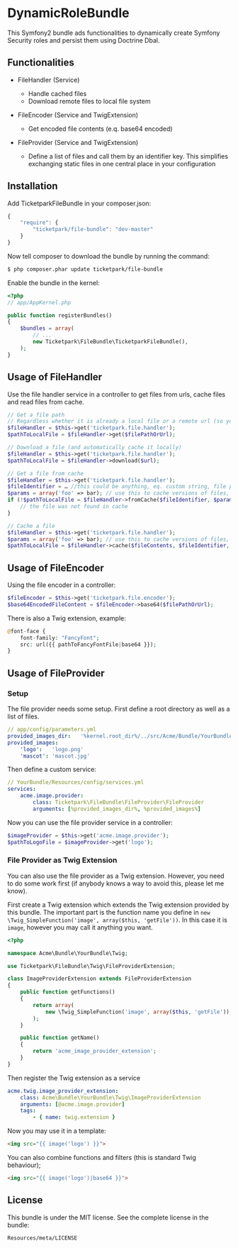 # DynamicRoleBundle

This Symfony2 bundle ads functionalities to dynamically create Symfony Security roles and persist them using Doctrine Dbal.

## Functionalities
* FileHandler (Service)
    * Handle cached files
    * Download remote files to local file system
    
* FileEncoder (Service and TwigExtension)
    * Get encoded file contents (e.q. base64 encoded)

* FileProvider (Service and TwigExtension)
	* Define a list of files and call them by an identifier key.
	This simplifies exchanging static files in one central place in your configuration

## Installation

Add TicketparkFileBundle in your composer.json:

```js
{
    "require": {
        "ticketpark/file-bundle": "dev-master"
    }
}
```

Now tell composer to download the bundle by running the command:

``` bash
$ php composer.phar update ticketpark/file-bundle
```

Enable the bundle in the kernel:

``` php
<?php
// app/AppKernel.php

public function registerBundles()
{
    $bundles = array(
        // ...
        new Ticketpark\FileBundle\TicketparkFileBundle(),
    );
}
```
## Usage of FileHandler
Use the file handler service in a controller to get files from urls, cache files and read files from cache.

``` php
// Get a file path
// Regardless whether it is already a local file or a remote url (so you don't have to care about it)
$fileHandler = $this->get('ticketpark.file.handler');
$pathToLocalFile = $fileHandler->get($filePathOrUrl);

// Download a file (and automatically cache it locally)
$fileHandler = $this->get('ticketpark.file.handler');
$pathToLocalFile = $fileHandler->download($url);

// Get a file from cache
$fileHandler = $this->get('ticketpark.file.handler');
$fileIdentifier = … //this could be anything, eq. custom string, file path or url - up to you!
$params = array('foo' => bar); // use this to cache versions of files, eq. image in different sizes
if (!$pathToLocalFile = $fileHandler->fromCache($fileIdentifier, $params)) {
	// the file was not found in cache
}

// Cache a file
$fileHandler = $this->get('ticketpark.file.handler');
$params = array('foo' => bar); // use this to cache versions of files, eq. image in different sizes
$pathToLocalFile = $fileHandler->cache($fileContents, $fileIdentifier, $params);
```
    
## Usage of FileEncoder

Using the file encoder in a controller:
``` php
$fileEncoder = $this->get('ticketpark.file.encoder');
$base64EncodedFileContent = $fileEncoder->base64($filePathOrUrl);
```
    
There is also a Twig extension, example:
``` php
@font-face {
    font-family: "FancyFont";
    src: url({{ pathToFancyFontFile|base64 }});
}
```

## Usage of FileProvider

### Setup

The file provider needs some setup. First define a root directory as well as a list of files.

``` yml
// app/config/parameters.yml
provided_images_dir:   '%kernel.root_dir%/../src/Acme/Bundle/YourBundle/Resources/images/'
provided_images:
    'logo':   'logo.png'
    'mascot': 'mascot.jpg'
```

Then define a custom service:

``` yml
// YourBundle/Resources/config/services.yml
services:
    acme.image.provider:
        class: Ticketpark\FileBundle\FileProvider\FileProvider
        arguments: [%provided_images_dir%, %provided_images%]
```

Now you can use the file provider service in a controller:
``` php
$imageProvider = $this->get('acme.image.provider');
$pathToLogoFile = $imageProvider->get('logo');
```

### File Provider as Twig Extension
You can also use the file provider as a Twig extension. However, you need to do some work first (if anybody knows a way to avoid this, please let me know).

First create a Twig extension which extends the Twig extension provided by this bundle. The important part is the function name you define in `new \Twig_SimpleFunction('image', array($this, 'getFile'))`. In this case it is `image`, however you may call it anything you want.

```php
<?php

namespace Acme\Bundle\YourBundle\Twig;

use Ticketpark\FileBundle\Twig\FileProviderExtension;

class ImageProviderExtension extends FileProviderExtension
{
    public function getFunctions()
    {
        return array(
            new \Twig_SimpleFunction('image', array($this, 'getFile')),
        );
    }

    public function getName()
    {
        return 'acme_image_provider_extension';
    }
}
```

Then register the Twig extension as a service

```yml
acme.twig.image_provider_extension:
    class: Acme\Bundle\YourBundle\Twig\ImageProviderExtension
    arguments: [@acme.image.provider]
    tags:
        - { name: twig.extension }
```

Now you may use it in a template:
```html
<img src="{{ image('logo') }}">
```

You can also combine functions and filters (this is standard Twig behaviour);
```html
<img src="{{ image('logo')|base64 }}">
```



## License


This bundle is under the MIT license. See the complete license in the bundle:

    Resources/meta/LICENSE
